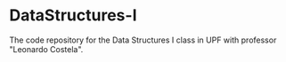 # DataStructures-I
The code repository for the Data Structures I class in UPF with professor "Leonardo Costela".

